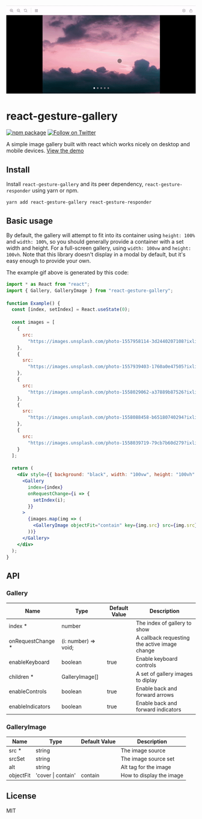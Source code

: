 <div align="center">
 <img 
    max-width="300px"
    alt="A demo showing images being swiped left or right."
     src="https://raw.githubusercontent.com/bmcmahen/react-gesture-gallery/master/demo.gif">
</div>

# react-gesture-gallery

[![npm package](https://img.shields.io/npm/v/react-gesture-gallery/latest.svg)](https://www.npmjs.com/package/react-gesture-gallery)
[![Follow on Twitter](https://img.shields.io/twitter/follow/benmcmahen.svg?style=social&logo=twitter)](https://twitter.com/intent/follow?screen_name=benmcmahen)

A simple image gallery built with react which works nicely on desktop and mobile devices. [View the demo](https://codesandbox.io/embed/react-gesture-gallery-dup51)

## Install

Install `react-gesture-gallery` and its peer dependency, `react-gesture-responder` using yarn or npm.

```
yarn add react-gesture-gallery react-gesture-responder
```

## Basic usage

By default, the gallery will attempt to fit into its container using `height: 100%` and `width: 100%`, so you should generally provide a container with a set width and height. For a full-screen gallery, using `width: 100vw` and `height: 100vh`. Note that this library doesn't display in a modal by default, but it's easy enough to provide your own.

The example gif above is generated by this code:

```jsx
import * as React from "react";
import { Gallery, GalleryImage } from "react-gesture-gallery";

function Example() {
  const [index, setIndex] = React.useState(0);

  const images = [
    {
      src:
        "https://images.unsplash.com/photo-1557958114-3d2440207108?ixlib=rb-1.2.1&ixid=eyJhcHBfaWQiOjEyMDd9&auto=format&fit=crop&w=1950&q=80"
    },
    {
      src:
        "https://images.unsplash.com/photo-1557939403-1760a0e47505?ixlib=rb-1.2.1&ixid=eyJhcHBfaWQiOjEyMDd9&auto=format&fit=crop&w=1931&q=80"
    },
    {
      src:
        "https://images.unsplash.com/photo-1558029062-a37889b87526?ixlib=rb-1.2.1&ixid=eyJhcHBfaWQiOjEyMDd9&auto=format&fit=crop&w=975&q=80"
    },
    {
      src:
        "https://images.unsplash.com/photo-1558088458-b65180740294?ixlib=rb-1.2.1&ixid=eyJhcHBfaWQiOjEyMDd9&auto=format&fit=crop&w=1579&q=80"
    },
    {
      src:
        "https://images.unsplash.com/photo-1558039719-79cb7b60d279?ixlib=rb-1.2.1&ixid=eyJhcHBfaWQiOjEyMDd9&auto=format&fit=crop&w=1950&q=80"
    }
  ];

  return (
    <div style={{ background: "black", width: "100vw", height: "100vh" }}>
      <Gallery
        index={index}
        onRequestChange={i => {
          setIndex(i);
        }}
      >
        {images.map(img => (
          <GalleryImage objectFit="contain" key={img.src} src={img.src} />
        ))}
      </Gallery>
    </div>
  );
}
```

## API

### Gallery

| Name               | Type                 | Default Value | Description                                   |
| ------------------ | -------------------- | ------------- | --------------------------------------------- |
| index \*           | number               |               | The index of gallery to show                  |
| onRequestChange \* | (i: number) => void; |               | A callback requesting the active image change |
| enableKeyboard     | boolean              | true          | Enable keyboard controls                      |
| children \*        | GalleryImage[]       |               | A set of gallery images to diplay             |
| enableControls     | boolean              | true          | Enable back and forward arrows                |
| enableIndicators   | boolean              | true          | Enable back and forward indicators            |

### GalleryImage

| Name      | Type               | Default Value | Description              |
| --------- | ------------------ | ------------- | ------------------------ |
| src \*    | string             |               | The image source         |
| srcSet    | string             |               | The image source set     |
| alt       | string             |               | Alt tag for the image    |
| objectFit | 'cover \| contain' | contain       | How to display the image |

## License

MIT
